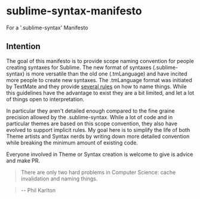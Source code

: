 # sublime-syntax-manifesto
For a '.sublime-syntax' Manifesto

## Intention
The goal of this manifesto is to provide scope naming convention for people creating syntaxes for Sublime.
The new format of syntaxes (.sublime-syntax) is more versatile than the old one (.tmLanguage) and have incited more people to create new syntaxes.
The .tmLanguage format was initiated by TextMate and they provide 
[several rules](http://manual.macromates.com/en/language_grammars#naming_conventions.html) on how to name things.
While this guidelines have the advantage to exist they are a bit limited, and let a lot of things open to interpretation.

In particular they aren't detailed enough compared to the fine graine precision allowed by the .sublime-syntax.
While a lot of code and in particular themes are based on this scope convention, they also have evolved to support implicit rules.
My goal here is to simplify the life of both Theme artists and Syntax nerds by writing down more detailed convention while breaking the minimum amount of existing code.

Everyone involved in Theme or Syntax creation is welcome to give is advice and make PR.

> There are only two hard problems in Computer Science: cache invalidation and naming things.

>  -- Phil Karlton
